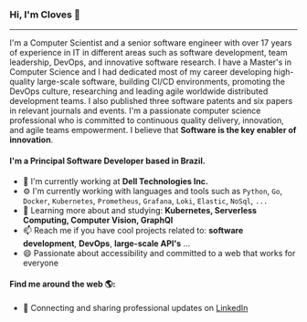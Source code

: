 ### Hi, I'm Cloves 👋
---

I'm a Computer Scientist and a senior software engineer with over 17 years of experience in IT in different areas such as software development, team leadership, DevOps, and innovative software research. I have a Master's in Computer Science and I had dedicated most of my career developing high-quality large-scale software, building CI/CD environments, promoting the DevOps culture, researching and leading agile worldwide distributed development teams. I also published three software patents and six papers in relevant journals and events. I'm a passionate computer science professional who is committed to continuous quality delivery, innovation, and agile teams empowerment. I believe that **Software is the key enabler of innovation**.

#### I'm a Principal Software Developer based in Brazil.

- 🏢 I'm currently working at **Dell Technologies Inc.**
- ⚙️ I'm currently working with languages and tools such as `Python`, `Go`, `Docker`, `Kubernetes`, `Prometheus`, `Grafana`, `Loki`, `Elastic`, `NoSql`, `...`
- 🌱 Learning more about and studying: **Kubernetes, Serverless Computing, Computer Vision, GraphQl**
- 📫 Reach me if you have cool projects related to: **software development**, **DevOps**, **large-scale API's** ...
- 😄 Passionate about accessibility and committed to a web that works for everyone

#### Find me around the web 🌎:
- 💼 Connecting and sharing professional updates on <a href="https://www.linkedin.com/in/cloves/">LinkedIn</a>
